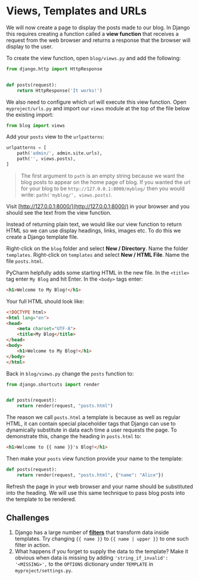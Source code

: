 # Views, Templates and URLs

We will now create a page to display the posts made to our blog. In Django this requires creating a
function called a **view function** that receives a request from the web browser and returns a response that
the browser will display to the user.

To create the view function, open `blog/views.py` and add the following:


```python
from django.http import HttpResponse


def posts(request):
    return HttpResponse('It works!')
```

We also need to configure which url will execute this view function. Open `myproject/urls.py` and
import our `views` module at the top of the file below the existing import:

```python
from blog import views
```

Add your `posts` view to the `urlpatterns`:

```python
urlpatterns = [
    path('admin/', admin.site.urls),
    path('', views.posts),
]
```

> The first argument to `path` is an empty string because we want the blog posts to appear on the
> home page of blog. If you wanted the url for your blog to be `http://127.0.0.1:8000/myblog/` then
> you would write: `path('myblog/', views.posts)`.

Visit [http://127.0.0.1:8000/](http://127.0.0.1:8000/) in your browser and you should see the text
from the view function.

Instead of returning plain text, we would like our view function to return HTML so we can use
display headings, links, images etc. To do this we create a Django template file.

Right-click on the `blog` folder and select **New / Directory**. Name the folder `templates`.
Right-click on `templates` and select **New / HTML File**. Name the file `posts.html`.

PyCharm helpfully adds some starting HTML in the new file. In the `<title>` tag enter `My Blog` and
hit Enter. In the `<body>` tags enter:

```html
<h1>Welcome to My Blog!</h1>
```

Your full HTML should look like:

```html
<!DOCTYPE html>
<html lang="en">
<head>
    <meta charset="UTF-8">
    <title>My Blog</title>
</head>
<body>
    <h1>Welcome to My Blog!</h1>
</body>
</html>
```

Back in `blog/views.py` change the `posts` function to:

```python
from django.shortcuts import render


def posts(request):
    return render(request, "posts.html")
```

The reason we call `posts.html` a template is because as well as regular HTML, it can contain
special placeholder tags that Django can use to dynamically substitute in data each time a user
requests the page. To demonstrate this, change the heading in `posts.html` to:

```html
<h1>Welcome to {{ name }}'s Blog!</h1>
```

Then make your `posts` view function provide your name to the template:

```python
def posts(request):
    return render(request, "posts.html", {"name": "Alice"})
```

Refresh the page in your web browser and your name should be substituted into the heading. We will
use this same technique to pass blog posts into the template to be rendered.


## Challenges

1. Django has a large number of
   [**filters**](https://docs.djangoproject.com/en/2.2/ref/templates/builtins/#built-in-filter-reference)
   that transform data inside templates. Try changing `{{ name }}` to
   `{{ name | upper }}` to one such filter in action.
3. What happens if you forget to supply the data to the template? Make it obvious when data is
   missing by adding `'string_if_invalid': '<MISSING>',` to the `OPTIONS` dictionary under
   `TEMPLATE` in `myproject/settings.py`.
